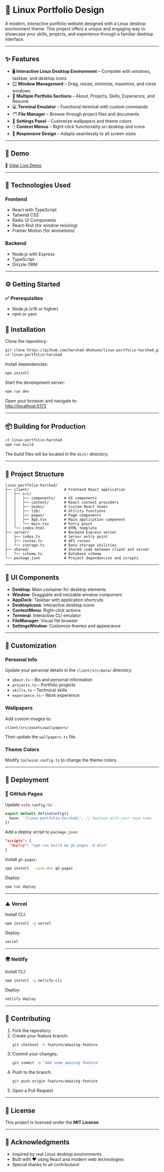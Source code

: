 # 🐧 Linux Portfolio Design

A modern, interactive portfolio website designed with a Linux desktop environment theme. This project offers a unique and engaging way to showcase your skills, projects, and experience through a familiar desktop interface.

---

## ✨ Features

- 🖥️ **Interactive Linux Desktop Environment** – Complete with windows, taskbar, and desktop icons  
- 🪟 **Window Management** – Drag, resize, minimize, maximize, and close windows  
- 🧩 **Multiple Portfolio Sections** – About, Projects, Skills, Experience, and Resume  
- 💻 **Terminal Emulator** – Functional terminal with custom commands  
- 🗂️ **File Manager** – Browse through project files and documents  
- 🎨 **Settings Panel** – Customize wallpapers and theme colors  
- 🖱️ **Context Menus** – Right-click functionality on desktop and icons  
- 📱 **Responsive Design** – Adapts seamlessly to all screen sizes  

---

## 🚀 Demo

🔗 [View Live Demo](#) <!-- Replace with your live URL -->

---

## 🧰 Technologies Used

### Frontend
- React with TypeScript
- Tailwind CSS
- Radix UI Components
- React-Rnd (for window resizing)
- Framer Motion (for animations)

### Backend
- Node.js with Express
- TypeScript
- Drizzle ORM

---

## ⚙️ Getting Started

### ✅ Prerequisites

- Node.js (v16 or higher)
- npm or yarn


## 🚀 Installation

Clone the repository:

```bash
git clone https://github.com/harshad-dhokane/linux-portfolio-harshad.git
cd linux-portfolio-harshad
```

Install dependencies:

```bash
npm install
```

Start the development server:

```bash
npm run dev
```

Open your browser and navigate to:  
[http://localhost:5173](http://localhost:5173)

---

## 📦 Building for Production

```bash
cd linux-portfolio-harshad
npm run build
```

The build files will be located in the `dist/` directory.

---

## 📁 Project Structure

```plaintext
linux-portfolio-harshad/
├── client/                # Frontend React application
│   ├── src/
│   │   ├── components/    # UI components
│   │   ├── context/       # React context providers
│   │   ├── hooks/         # Custom React hooks
│   │   ├── lib/           # Utility functions
│   │   ├── pages/         # Page components
│   │   ├── App.tsx        # Main application component
│   │   └── main.tsx       # Entry point
│   └── index.html         # HTML template
├── server/                # Backend Express server
│   ├── index.ts           # Server entry point
│   ├── routes.ts          # API routes
│   └── storage.ts         # Data storage utilities
├── shared/                # Shared code between client and server
│   └── schema.ts          # Database schema
└── package.json           # Project dependencies and scripts
```

---

## 🧩 UI Components

- **Desktop**: Main container for desktop elements  
- **Window**: Draggable and resizable window component  
- **AppDock**: Taskbar with application shortcuts  
- **DesktopIcons**: Interactive desktop icons  
- **ContextMenu**: Right-click actions  
- **Terminal**: Interactive CLI emulator  
- **FileManager**: Visual file browser  
- **SettingsWindow**: Customize themes and appearance  

---

## 🎨 Customization

### Personal Info

Update your personal details in the `client/src/data/` directory:

- `about.ts` – Bio and personal information  
- `projects.ts` – Portfolio projects  
- `skills.ts` – Technical skills  
- `experience.ts` – Work experience  

### Wallpapers

Add custom images to:

```
client/src/assets/wallpapers/
```

Then update the `wallpapers.ts` file.

### Theme Colors

Modify `tailwind.config.ts` to change the theme colors.

---

## 🚢 Deployment

### 📄 GitHub Pages

Update `vite.config.ts`:

```ts
export default defineConfig({
  base: '/linux-portfolio-harshad/', // Replace with your repo name
})
```

Add a deploy script to `package.json`:

```json
"scripts": {
  "deploy": "npm run build && gh-pages -d dist"
}
```

Install `gh-pages`:

```bash
npm install --save-dev gh-pages
```

Deploy:

```bash
npm run deploy
```

---

### ▲ Vercel

Install CLI:

```bash
npm install -g vercel
```

Deploy:

```bash
vercel
```

---

### 🌍 Netlify

Install CLI:

```bash
npm install -g netlify-cli
```

Deploy:

```bash
netlify deploy
```

---

## 🤝 Contributing

1. Fork the repository  
2. Create your feature branch:  
   ```bash
   git checkout -b feature/amazing-feature
   ```  
3. Commit your changes:  
   ```bash
   git commit -m 'Add some amazing feature'
   ```  
4. Push to the branch:  
   ```bash
   git push origin feature/amazing-feature
   ```  
5. Open a Pull Request

---

## 📄 License

This project is licensed under the **MIT License**.

---

## 🙏 Acknowledgments

- Inspired by real Linux desktop environments  
- Built with ❤️ using React and modern web technologies  
- Special thanks to all contributors!
